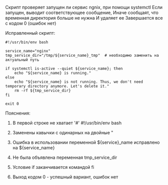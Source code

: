 Скрипт проверяет запущен ли сервис ngnix, при помощи systemctl
Если запущен, выводит соответствующее сообщение,
Иначе сообщаят, что временная директория больше не нужна
И удаляет ее
Завершается все с кодом 0 (ошибок нет)

Исправленный скрипт:

```
#!/usr/bin/env bash  

service_name="nginx"
tmp_service_dir="/tmp/${service_name}_tmp"  # необходимо заменить на актуальный путь

if systemctl is-active --quiet ${service_name}; then
    echo "${service_name} is running."
else
    echo "${service_name} is not running. Thus, we don't need temporary directory anymore. Let's delete it."
    rm -rf ${tmp_service_dir}
fi

exit 0
```

Пояснения:

1. В первой строке не хватает '#'
#!/usr/bin/env bash

2. Заменены кавычки с одинарных на двойные "

3. Ошибка в использовании переменной
${service}_name исправлено на ${service_name}

4. Не была объявлена переменная tmp_service_dir

5. Условие if заканчивается командой fi

6. Выход кодом 0 - успешный вариант, ошибок нет